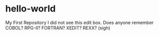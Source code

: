 # hello-world
My First Repository
I did not see this edit box.
Does anyone remember COBOL? RPG-II? FORTRAN? XEDIT? REXX?
(sigh)
